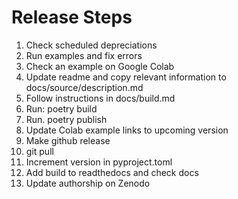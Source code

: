 # Release Steps

1. Check scheduled depreciations
1. Run examples and fix errors
1. Check an example on Google Colab
1. Update readme and copy relevant information to docs/source/description.md
1. Follow instructions in docs/build.md
1. Run: poetry build
1. Run. poetry publish
1. Update Colab example links to upcoming version
1. Make github release
1. git pull
1. Increment version in pyproject.toml
1. Add build to readthedocs and check docs
1. Update authorship on Zenodo
